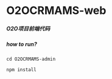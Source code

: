 # O2OCRMAMS-web
##### O2O项目前端代码

##### how to run?

```terminal
cd O2OCRMAMS-admin

npm install
```
